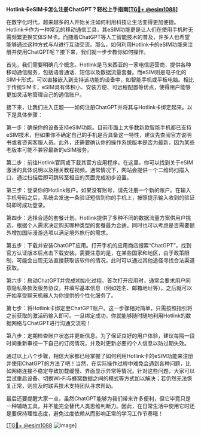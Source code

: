 **Hotlink卡eSIM卡怎么注册ChatGPT？轻松上手指南[[TG💪+ @esim1088](https://t.me/s/esim1088)]**

在数字化时代，越来越多的人开始关注如何利用科技让生活变得更加便捷。Hotlink卡作为一种常见的移动通信工具，其eSIM功能更是让人们在使用手机时无需频繁更换实体SIM卡。而随着ChatGPT等人工智能技术的普及，许多人也希望能够通过这种方式与AI进行互动交流。那么，如何利用Hotlink卡的eSIM功能来注册并使用ChatGPT呢？接下来，我们就一步步教你如何操作。

首先，我们需要明确几个概念。Hotlink是马来西亚的一家电信运营商，提供各种移动通信服务，包括语音通话、短信以及数据流量套餐。而eSIM则是电子化的SIM卡形式，可以直接嵌入到支持该功能的设备中，如智能手机或平板电脑。相比于传统SIM卡，eSIM具有体积小、安装方便、可远程配置等优点，使得用户能够更加灵活地管理自己的通信账户。

接下来，让我们进入正题——如何注册ChatGPT并将其与Hotlink卡绑定起来。以下是具体步骤：

第一步：确保你的设备支持eSIM功能。目前市面上大多数新款智能手机都已支持eSIM技术，但如果你不确定自己的手机是否具备这一特性，建议先查阅官方说明书或者咨询客服人员。此外，还需要确认你的操作系统版本是否为最新，因为某些老版本可能不兼容最新的eSIM服务。

第二步：前往Hotlink官网或下载其官方应用程序。在这里，你可以找到关于eSIM激活的具体说明以及相关教程视频。通常情况下，网站会提供一个二维码扫描入口，通过扫描后即可跳转至相应的页面完成初步设置。

第三步：登录你的Hotlink账户。如果没有账号，请先注册一个新的账户。在输入手机号码之后，系统会发送一条验证短信到你的手机上，按照提示输入收到的验证码即可成功登录。

第四步：选择合适的套餐计划。Hotlink提供了多种不同的数据流量方案供用户挑选，根据个人需求决定购买哪种类型的套餐最为合适。同时也可以考虑是否需要额外增加国际漫游选项以满足境外旅行的需求。

第五步：下载并安装ChatGPT应用。打开手机的应用商店搜索“ChatGPT”，找到官方认证版本后点击下载安装。需要注意的是，在某些国家和地区，由于政策限制，可能会出现无法直接获取该软件的情况，此时可以通过其他途径寻找合法渠道获取。

第六步：启动ChatGPT并完成初始化过程。首次打开应用时，通常会要求用户同意隐私条款及服务协议，并填写基本信息（例如姓名、邮箱地址等）。之后就可以开始享受聊天机器人为你提供的个性化服务了。

第七步：将Hotlink卡绑定至ChatGPT账户。这一步骤相对简单，只需按照指引将之前获取的激活码输入即可。一旦绑定成功，你就能够随时随地利用Hotlink的数据网络与ChatGPT进行沟通交流啦！

第八步：定期检查账户状态并更新信息。为了保证良好的用户体验，建议每隔一段时间重新审视一下自己的订阅情况，并及时更新必要的个人信息以防过期失效。

通过以上八个步骤，相信大家都已经掌握了如何利用Hotlink卡的eSIM功能来注册并使用ChatGPT的方法了吧！当然，在实际操作过程中难免会遇到各种问题，比如网络连接不稳定导致加载缓慢、界面显示异常等情况。针对这些问题，大家可以尝试重启设备、切换Wi-Fi与蜂窝数据之间的模式等方式加以解决；若仍然无法恢复正常，则应及时联系技术支持团队寻求帮助。

最后还要提醒大家一点，虽然ChatGPT能够为我们带来许多便利，但它毕竟只是一种辅助工具，并不能完全替代人类思维判断力。因此，在日常生活中使用它时还是要保持理性态度，避免过度依赖从而影响正常的学习工作节奏哦！

[[TG💪+ @esim1088](https://t.me/s/esim1088) ![Image](https://i.postimg.cc/4NQfJmqS/Snipaste-2025-05-13-00-14-12.png)]